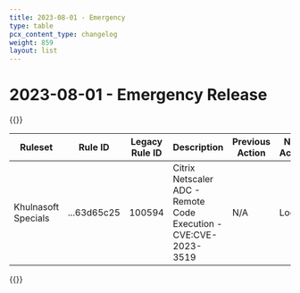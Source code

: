 ```yaml
---
title: 2023-08-01 - Emergency
type: table
pcx_content_type: changelog
weight: 859
layout: list
---
```


# 2023-08-01 - Emergency Release

{{<table-wrap>}}
<table style="width: 100%">
  <thead>
    <tr>
      <th>Ruleset</th>
      <th>Rule ID</th>
      <th>Legacy Rule ID</th>
      <th>Description</th>
      <th>Previous Action</th>
      <th>New Action</th>
      <th>Comments</th>
    </tr>
  </thead>
  <tbody>
       <tr>
      <td>Khulnasoft Specials</td>
      <td>...63d65c25</td>
      <td>100594</td>
      <td>Citrix Netscaler ADC - Remote Code Execution - CVE:CVE-2023-3519</td>
      <td>N/A</td>
      <td>Log</td>
      <td>This rule is released in Log mode; it will be toggled to Block on 2023-08-07</td>
    </tr>
  </tbody>
</table>
{{</table-wrap>}}
